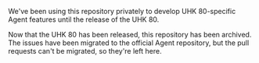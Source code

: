 We've been using this repository privately to develop UHK 80-specific Agent features until the release of the UHK 80.

Now that the UHK 80 has been released, this repository has been archived. The issues have been migrated to the official Agent repository, but the pull requests can't be migrated, so they're left here.
